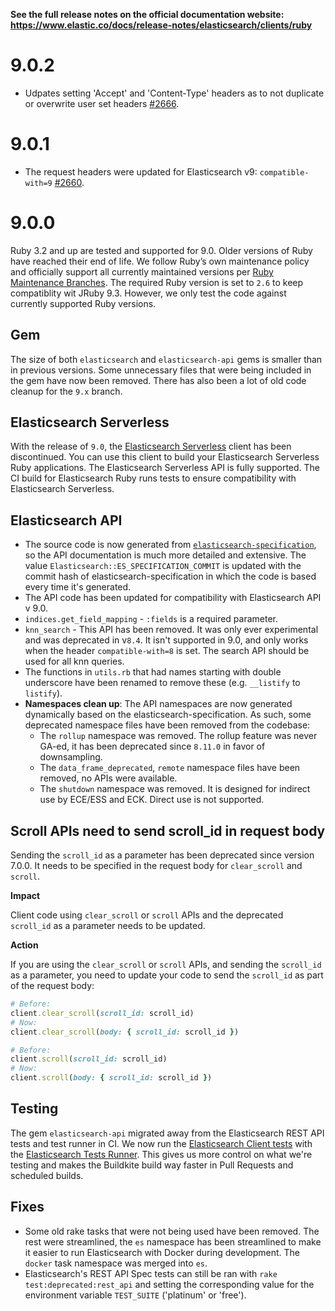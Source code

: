 **See the full release notes on the official documentation website: https://www.elastic.co/docs/release-notes/elasticsearch/clients/ruby**

# 9.0.2

- Udpates setting 'Accept' and 'Content-Type' headers as to not duplicate or overwrite user set headers [#2666](https://github.com/elastic/elasticsearch-ruby/pull/2666).

# 9.0.1

- The request headers were updated for Elasticsearch v9: `compatible-with=9` [#2660](https://github.com/elastic/elasticsearch-ruby/pull/2660).

# 9.0.0

Ruby 3.2 and up are tested and supported for 9.0. Older versions of Ruby have reached their end of life. We follow Ruby’s own maintenance policy and officially support all currently maintained versions per [Ruby Maintenance Branches](https://www.ruby-lang.org/en/downloads/branches/). The required Ruby version is set to `2.6` to keep compatiblity wit JRuby 9.3. However, we only test the code against currently supported Ruby versions.

## Gem

The size of both `elasticsearch` and `elasticsearch-api` gems is smaller than in previous versions. Some unnecessary files that were being included in the gem have now been removed. There has also been a lot of old code cleanup for the `9.x` branch.

## Elasticsearch Serverless

With the release of `9.0`, the [Elasticsearch Serverless](https://github.com/elastic/elasticsearch-serverless-ruby) client has been discontinued. You can use this client to build your Elasticsearch Serverless Ruby applications. The Elasticsearch Serverless API is fully supported. The CI build for Elasticsearch Ruby runs tests to ensure compatibility with Elasticsearch Serverless.

## Elasticsearch API

* The source code is now generated from [`elasticsearch-specification`](https://github.com/elastic/elasticsearch-specification/), so the API documentation is much more detailed and extensive. The value `Elasticsearch::ES_SPECIFICATION_COMMIT` is updated with the commit hash of elasticsearch-specification in which the code is based every time it's generated.
* The API code has been updated for compatibility with Elasticsearch API v 9.0.
* `indices.get_field_mapping` - `:fields` is a required parameter.
* `knn_search` - This API has been removed. It was only ever experimental and was deprecated in v`8.4`. It isn't supported in 9.0, and only works when the header `compatible-with=8` is set. The search API should be used for all knn queries.
* The functions in `utils.rb` that had names starting with double underscore have been renamed to remove these (e.g. `__listify` to `listify`).
* **Namespaces clean up**: The API namespaces are now generated dynamically based on the elasticsearch-specification. As such, some deprecated namespace files have been removed from the codebase:
  * The `rollup` namespace was removed. The rollup feature was never GA-ed, it has been deprecated since `8.11.0` in favor of downsampling.
  * The `data_frame_deprecated`, `remote` namespace files have been removed, no APIs were available.
  * The `shutdown` namespace was removed. It is designed for indirect use by ECE/ESS and ECK. Direct use is not supported.

## Scroll APIs need to send scroll_id in request body

Sending the `scroll_id` as a parameter has been deprecated since version 7.0.0. It needs to be specified in the request body for `clear_scroll` and `scroll`.

**Impact**<br>

Client code using `clear_scroll` or `scroll` APIs and the deprecated `scroll_id` as a parameter needs to be updated.

**Action**<br>

If you are using the `clear_scroll` or `scroll` APIs, and sending the `scroll_id` as a parameter, you need to update your code to send the `scroll_id` as part of the request body:
```ruby
# Before:
client.clear_scroll(scroll_id: scroll_id)
# Now:
client.clear_scroll(body: { scroll_id: scroll_id })

# Before:
client.scroll(scroll_id: scroll_id)
# Now:
client.scroll(body: { scroll_id: scroll_id })
```

## Testing

The gem `elasticsearch-api` migrated away from the Elasticsearch REST API tests and test runner in CI. We now run the [Elasticsearch Client tests](https://github.com/elastic/elasticsearch-clients-tests/) with the [Elasticsearch Tests Runner](https://github.com/elastic/es-test-runner-ruby). This gives us more control on what we're testing and makes the Buildkite build way faster in Pull Requests and scheduled builds.

## Fixes

* Some old rake tasks that were not being used have been removed. The rest were streamlined, the `es` namespace has been streamlined to make it easier to run Elasticsearch with Docker during development. The `docker` task namespace was merged into `es`.
* Elasticsearch's REST API Spec tests can still be ran with `rake test:deprecated:rest_api` and setting the corresponding value for the environment variable `TEST_SUITE` ('platinum' or 'free').
